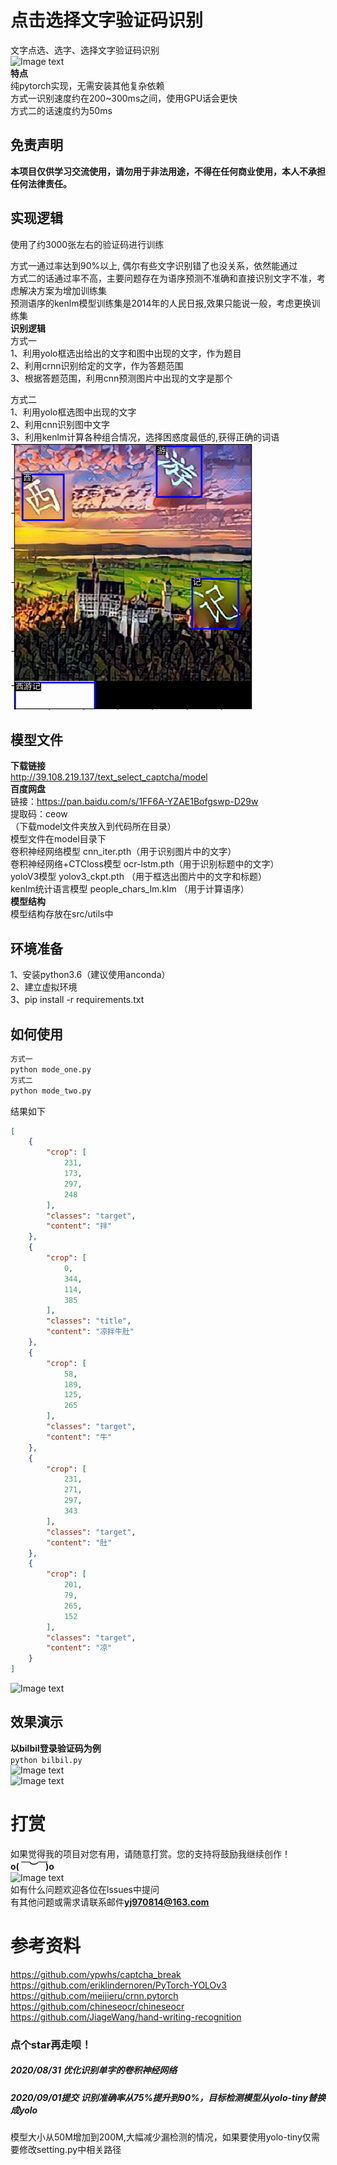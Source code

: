 # 点击选择文字验证码识别
文字点选、选字、选择文字验证码识别  
![Image text](./doc/fc2b0.png)    
**特点**  
纯pytorch实现，无需安装其他复杂依赖  
方式一识别速度约在200~300ms之间，使用GPU话会更快  
方式二的话速度约为50ms  
## 免责声明
**本项目仅供学习交流使用，请勿用于非法用途，不得在任何商业使用，本人不承担任何法律责任。**
## 实现逻辑
使用了约3000张左右的验证码进行训练  



方式一通过率达到90%以上, 偶尔有些文字识别错了也没关系，依然能通过  
方式二的话通过率不高，主要问题存在为语序预测不准确和直接识别文字不准，考虑解决方案为增加训练集  
预测语序的kenlm模型训练集是2014年的人民日报,效果只能说一般，考虑更换训练集       
**识别逻辑**  
方式一  
1、利用yolo框选出给出的文字和图中出现的文字，作为题目  
2、利用crnn识别给定的文字，作为答题范围  
3、根据答题范围，利用cnn预测图片中出现的文字是那个  

方式二  
1、利用yolo框选图中出现的文字  
2、利用cnn识别图中文字  
3、利用kenlm计算各种组合情况，选择困惑度最低的,获得正确的词语   
![Image text](./doc/xyj.png)   
##  模型文件  
**下载链接**   
http://39.108.219.137/text_select_captcha/model    
  **百度网盘**  
链接：https://pan.baidu.com/s/1FF6A-YZAE1Bofgswp-D29w  
提取码：ceow  
（下载model文件夹放入到代码所在目录）   
模型文件在model目录下  
卷积神经网络模型 cnn_iter.pth（用于识别图片中的文字）  
卷积神经网络+CTCloss模型 ocr-lstm.pth（用于识别标题中的文字）   
yoloV3模型 yolov3_ckpt.pth （用于框选出图片中的文字和标题）    
kenlm统计语言模型 people_chars_lm.klm  （用于计算语序）  
**模型结构**  
模型结构存放在src/utils中

## 环境准备
1、安装python3.6（建议使用anconda）  
2、建立虚拟环境  
3、pip install -r requirements.txt
## 如何使用

``` bash
方式一
python mode_one.py
方式二
python mode_two.py
```  
结果如下  
```json
[
    {
        "crop": [
            231,
            173,
            297,
            248
        ],
        "classes": "target",
        "content": "拌"
    },
    {
        "crop": [
            0,
            344,
            114,
            385
        ],
        "classes": "title",
        "content": "凉拌牛肚"
    },
    {
        "crop": [
            58,
            189,
            125,
            265
        ],
        "classes": "target",
        "content": "牛"
    },
    {
        "crop": [
            231,
            271,
            297,
            343
        ],
        "classes": "target",
        "content": "肚"
    },
    {
        "crop": [
            201,
            79,
            265,
            152
        ],
        "classes": "target",
        "content": "凉"
    }
]
```
![Image text](./doc/123.jpg)  

## 效果演示
**以bilbil登录验证码为例**  
```python bilbil.py```  
![Image text](./doc/bilibili_1.gif)  
![Image text](./doc/bilibili_2.gif)  




# 打赏
如果觉得我的项目对您有用，请随意打赏。您的支持将鼓励我继续创作！  
**o(*￣︶￣*)o**  
![Image text](./doc//20200823220018.png)  
如有什么问题欢迎各位在lssues中提问  
有其他问题或需求请联系邮件**yj970814@163.com**

# 参考资料
https://github.com/ypwhs/captcha_break  
https://github.com/eriklindernoren/PyTorch-YOLOv3  
https://github.com/meijieru/crnn.pytorch  
https://github.com/chineseocr/chineseocr  
https://github.com/JiageWang/hand-writing-recognition

### 点个**star**再走呗！ 


##### 2020/08/31 优化识别单字的卷积神经网络
##### 2020/09/01提交 识别准确率从75%提升到90%，目标检测模型从yolo-tiny替换成yolo
模型大小从50M增加到200M,大幅减少漏检测的情况，如果要使用yolo-tiny仅需要修改setting.py中相关路径  
